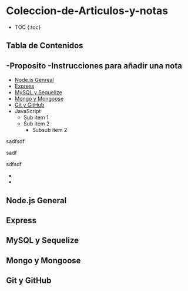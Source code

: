 # Coleccion-de-Articulos-y-notas
- TOC
{:toc}


## Tabla de Contenidos
-Proposito
-Instrucciones para añadir una nota
- 
- [Node.js Genreal](#nodejs-general)
- [Express](#express)
- [MySQL y Sequelize](#mysql-y-sequelize)
- [Mongo y Mongoose](#mongo-y-mongoose)
- [Git y GitHub](#git-y-github)
- JavaScript
   - Sub item 1
   - Sub item 2
      - Subsub item 2 




sadfsdf





sadf

sdfsdf






-




-
## Node.js General

## Express

## MySQL y Sequelize

## Mongo y Mongoose

## Git y GitHub
